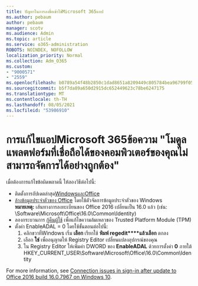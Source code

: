 ```yaml
---
title: ปัญหาในการลงชื่อเข้าใช้Microsoft 365แอป
ms.author: pebaum
author: pebaum
manager: scotv
ms.audience: Admin
ms.topic: article
ms.service: o365-administration
ROBOTS: NOINDEX, NOFOLLOW
localization_priority: Normal
ms.collection: Adm_O365
ms.custom:
- "9000571"
- "2559"
ms.openlocfilehash: b0789a54f48b2850c1dad8651a8209449c805784bea96799f05e67c4bc43fdb0
ms.sourcegitcommit: b5f7da89a650d2915dc652449623c78be6247175
ms.translationtype: MT
ms.contentlocale: th-TH
ms.lasthandoff: 08/05/2021
ms.locfileid: "53986910"
---
```

# <a name="fixing-the-microsoft-365-apps-your-computers-trusted-platform-module-is-not-functioning-properly-message"></a>การแก้ไขแอปMicrosoft 365ข้อความ "โมดูลแพลตฟอร์มที่เชื่อถือได้ของคอมพิวเตอร์ของคุณไม่สามารถจัดการได้อย่างถูกต้อง"

เมื่อต้องการแก้ไขข้อผิดพลาดนี้ ให้ลองวิธีต่อไปนี้:

- ติดตั้งการอัปเดตล่าสุด[Windowsและ](https://support.microsoft.com/help/4027667/windows-10-update)[Office](https://support.office.com/article/update-office-and-your-computer-with-microsoft-update-2ab296f3-7f03-43a2-8e50-46de917611c5)
- [ล้างข้อมูลประจำตัวของ Office](https://docs.microsoft.com/office/troubleshoot/office-suite-issues/another-account-already-signed-in#step-4-clear-cached-credentials-on-the-computer) โดยใช้ตัวจัดการข้อมูลประจำตัวของ Windows<br/>
    **หมายเหตุ:** เส้นทางการลงทะเบียนของ Office 2016 เปลี่ยนเป็น 16.0 แล้ว (เช่น: \Software\Microsoft\Office\16.0\Common\Identity\)
- ลองกระบวนการ [กู้คืนผู้ใช้](https://docs.microsoft.com/office365/troubleshoot/administration/connection-issue-when-sign-in-office-2016#symptom-2) เพื่อแก้ไขความล้มเหลวของ Trusted Platform Module (TPM)
- ตั้งค่า EnableADAL = 0 โดยใช้ขั้นตอนต่อไปนี้:  
    1. คลิกขวาที่Windows เริ่ม **เลือก** เรียกใช้ **พิมพ์ regedit****แล้วเลือก** ตกลง
    2. เลือก **ใช่** เพื่ออนุญาตให้ Registry Editor เปลี่ยนแปลงอุปกรณ์ของคุณ
    3. ใน Registry Editor ให้เพิ่มค่า DWORD ของ **EnableADAL** ด้วยการตั้งค่า **0** ภายใต้ HKEY_CURRENT_USER\Software\Microsoft\Office\16.0\Common\Identity

For more information, see [Connection issues in sign-in after update to Office 2016 build 16.0.7967 on Windows 10](https://docs.microsoft.com/office365/troubleshoot/administration/connection-issue-when-sign-in-office-2016).